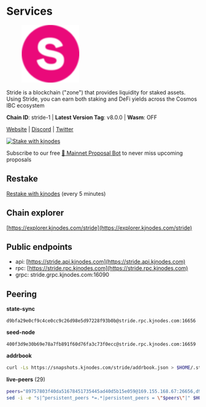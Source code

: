 # Services

<figure><img src="https://raw.githubusercontent.com/kj89/cosmos-images/main/logos/stride.png" width="150" alt=""><figcaption></figcaption></figure>

Stride is a blockchain ("zone") that provides liquidity for staked assets.  Using Stride, you can earn both staking and DeFi yields across the Cosmos IBC ecosystem

**Chain ID**: stride-1 | **Latest Version Tag**: v8.0.0 | **Wasm**: OFF

[Website](https://stride.zone) | [Discord](https://discord.gg/mzQZ8dAE7u) | [Twitter](https://twitter.com/stride_zone)

[![Stake with kjnodes](https://i.ibb.co/cr44Q8j/button-stake-with-kjnodes.png)](https://restake.app/stride/stridevaloper1j8gkhtllnp252l6g6zwzea30e7pvzqttr9768n)

Subscribe to our free [🤖 Mainnet Proposal Bot](https://t.me/kjnodes_proposal_bot) to never miss upcoming proposals

## Restake

[Restake with kjnodes](https://restake.app/stride/stridevaloper1j8gkhtllnp252l6g6zwzea30e7pvzqttr9768n) (every 5 minutes)
## Chain explorer
[https://explorer.kjnodes.com/stride](https://explorer.kjnodes.com/stride)

## Public endpoints

* api: [https://stride.api.kjnodes.com](https://stride.api.kjnodes.com)
* rpc: [https://stride.rpc.kjnodes.com](https://stride.rpc.kjnodes.com)
* grpc: stride.grpc.kjnodes.com:16090

## Peering

**state-sync**

```text
d9bfa29e0cf9c4ce0cc9c26d98e5d97228f93b0b@stride.rpc.kjnodes.com:16656
```

**seed-node**

```text
400f3d9e30b69e78a7fb891f60d76fa3c73f0ecc@stride.rpc.kjnodes.com:16659
```

**addrbook**
```bash
curl -Ls https://snapshots.kjnodes.com/stride/addrbook.json > $HOME/.stride/config/addrbook.json
```

**live-peers** (29)
```bash
peers="89757803f40da51678451735445ad40d5b15e059@169.155.168.67:26656,d9bfa29e0cf9c4ce0cc9c26d98e5d97228f93b0b@65.109.88.38:16656,5022b336c75b79270967cbf91321b3ed5cf83abb@34.173.31.167:26656,022fd83f945fe03f9155fced534c90b5ce8db979@65.109.23.238:36656,3023b940ec9a39661c95877cec99e17416dc2a17@51.89.6.150:21656,b5f9fa874781f975687018ae559f0d952d3a2e24@52.52.208.179:26656,8a210f1bcfc9015a7bc18dcc5add29c0dce3f2dc@135.181.173.67:26656,6856de6f0c70a850db2b58deb43d568fced4a524@165.227.208.6:26656,bdc2baaf2d18152c38340d368249ac866daf3e3d@198.244.178.213:26656,a206a5ff59132c3f771735dec337432e6cfb2f7c@15.235.53.45:2062,bba10290da32f3cb41e15c3a192413666ce05cee@136.243.119.243:26656,54672e848a31d2e7aeda35b8f2c320ad508c5550@128.199.141.132:26656,04b797b5a56fb939a97a3c7d9c3230d09b85e8d7@93.189.30.118:26656,2254e6968e5c7ebc98ef5b79b388502fa44e10e1@5.161.134.44:26656,1483ddbd1ba369c01d5496877314ed1b09bd9cc3@65.21.189.221:12256,e1b058e5cfa2b836ddaa496b10911da62dcf182e@138.201.8.248:26656,18704d8ffb35d412adb3fb8eea62c894cf175e75@86.48.26.130:26656,05eec003db41d7ff47a317ef59f83e31bdca23c3@78.107.234.44:26656,615ebc348998f7f050763dd0a9201e8f61e8fc07@35.210.78.199:26656,cd680cc992983e5c8244b5529034a2e362e7a6d3@93.159.134.157:26656,21d4ec75a9c0735dfcbb4f3415b58c836dc2fe01@84.203.117.234:26656,fbebe11a12def69c115c25b4bf871bc5976dfe50@65.109.59.118:26656,44e797771bff124693e63a8ec331d42873cf2ae2@95.217.202.49:35656,d2247f7b919f0781c90ee61958d7044665a22d38@169.155.44.213:26656,b5300c6086d6ab6b7c98a0e5914f73b44a8dd55e@35.224.198.112:26656,18256dedf8f01bb65c5a0b9e1a8e80de5ea8f156@65.108.232.168:16656,daf9846eb75229e315080d62c99e43da32f2fd0f@174.83.6.129:26656,aa28a50f877a8d60c52f42d15d14ffa7ef8639c3@5.75.188.247:26639,9731c3365c772b3bc4580de5708a33f22c6174ec@208.102.87.76:26656"
sed -i -e "s|^persistent_peers *=.*|persistent_peers = \"$peers\"|" $HOME/.stride/config/config.toml
```
